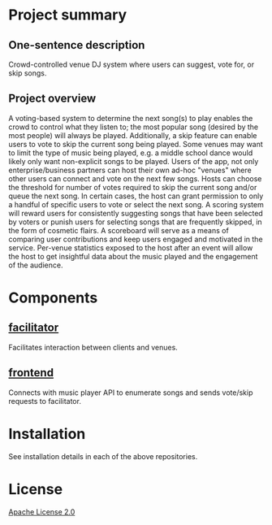 # Project summary
## One-sentence description
Crowd-controlled venue DJ system where users can suggest, vote for, or skip songs.
## Project overview
A voting-based system to determine the next song(s) to play enables
the crowd to control what they listen to; the most popular song (desired
by the most people) will always be played. Additionally, a skip feature can
enable users to vote to skip the current song being played. Some venues
may want to limit the type of music being played, e.g. a middle school
dance would likely only want non-explicit songs to be played. Users of
the app, not only enterprise/business partners can host their own ad-hoc
"venues" where other users can connect and vote on the next few songs.
Hosts can choose the threshold for number of votes required to skip the
current song and/or queue the next song. In certain cases, the host can
grant permission to only a handful of specific users to vote or select the
next song. A scoring system will reward users for consistently suggesting
songs that have been selected by voters or punish users for selecting songs
that are frequently skipped, in the form of cosmetic flairs. A scoreboard
will serve as a means of comparing user contributions and keep users engaged and motivated in the service. Per-venue statistics exposed to the
host after an event will allow the host to get insightful data about the music played and the engagement of the audience.
# Components
## [facilitator](https://github.com/cs48-next/facilitator)
Facilitates interaction between clients and venues.
## [frontend](https://github.com/cs48-next/frontend)
Connects with music player API to enumerate songs and sends vote/skip requests to facilitator.
# Installation
See installation details in each of the above repositories.
# License
[Apache License 2.0](LICENSE)
<!---
Add a README.md file. It must have the following headings that you will fill in as you develop your project: 
"Project summary" with subsections "One-sentence description" and "Project overview" with 1-2 paragraphs of project specifics 
"Installation" with subsections "Prerequisites" and "Installation Steps" 
"Functionality and Known Issues" 
"License" -- add details here on your choice of license and a link to your LICENSE file.
-->
